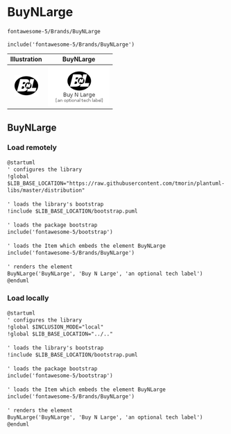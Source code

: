 # BuyNLarge


```text
fontawesome-5/Brands/BuyNLarge
```

```text
include('fontawesome-5/Brands/BuyNLarge')
```



| Illustration | BuyNLarge |
| :---: | :---: |
| ![illustration for Illustration](../../fontawesome-5/Brands/BuyNLarge.png) | ![illustration for BuyNLarge](../../fontawesome-5/Brands/BuyNLarge.Local.png) |




## BuyNLarge

### Load remotely
```plantuml
@startuml
' configures the library
!global $LIB_BASE_LOCATION="https://raw.githubusercontent.com/tmorin/plantuml-libs/master/distribution"

' loads the library's bootstrap
!include $LIB_BASE_LOCATION/bootstrap.puml

' loads the package bootstrap
include('fontawesome-5/bootstrap')

' loads the Item which embeds the element BuyNLarge
include('fontawesome-5/Brands/BuyNLarge')

' renders the element
BuyNLarge('BuyNLarge', 'Buy N Large', 'an optional tech label')
@enduml
```

### Load locally
```plantuml
@startuml
' configures the library
!global $INCLUSION_MODE="local"
!global $LIB_BASE_LOCATION="../.."

' loads the library's bootstrap
!include $LIB_BASE_LOCATION/bootstrap.puml

' loads the package bootstrap
include('fontawesome-5/bootstrap')

' loads the Item which embeds the element BuyNLarge
include('fontawesome-5/Brands/BuyNLarge')

' renders the element
BuyNLarge('BuyNLarge', 'Buy N Large', 'an optional tech label')
@enduml
```

